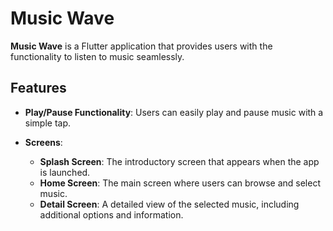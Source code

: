 # Music Wave

**Music Wave** is a Flutter application that provides users with the functionality to listen to music seamlessly.

## Features

- **Play/Pause Functionality**: Users can easily play and pause music with a simple tap.
  
- **Screens**:
  - **Splash Screen**: The introductory screen that appears when the app is launched.
  - **Home Screen**: The main screen where users can browse and select music.
  - **Detail Screen**: A detailed view of the selected music, including additional options and information.

